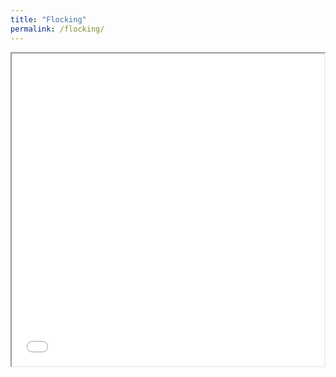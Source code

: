 ```yaml
---
title: "Flocking"
permalink: /flocking/
---
```


<iframe height="500" width="500" src="/flocking.html"></iframe>
